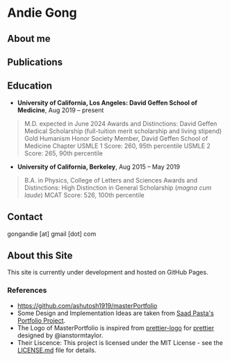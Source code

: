 # Andie Gong

## About me

## Publications

## Education
- **University of California, Los Angeles: David Geffen School of Medicine**, Aug 2019 – present
> M.D. expected in June 2024
> Awards and Distinctions:
> David Geffen Medical Scholarship (full-tuition merit scholarship and living stipend)
> Gold Humanism Honor Society Member, David Geffen School of Medicine Chapter
> USMLE 1 Score: 260, 95th percentile
> USMLE 2 Score: 265, 90th percentile

- **University of California, Berkeley**, Aug 2015 – May 2019
> B.A. in Physics, College of Letters and Sciences
> Awards and Distinctions: High Distinction in General Scholarship (*magna cum laude*)
> MCAT Score: 526, 100th percentile

## Contact
gongandie [at] gmail [dot] com

## About this Site
This site is currently under development and hosted on GitHub Pages.

### References
- https://github.com/ashutosh1919/masterPortfolio 
- Some Design and Implementation Ideas are taken from [Saad Pasta's Portfolio Project](https://github.com/saadpasta/developerFolio).
- The Logo of MasterPortfolio is inspired from [prettier-logo](https://github.com/prettier/prettier-logo) for [prettier](https://github.com/prettier/prettier) designed by @ianstormtaylor.
- Their Liscence: This project is licensed under the MIT License - see the [LICENSE.md](./LICENSE) file for details.
